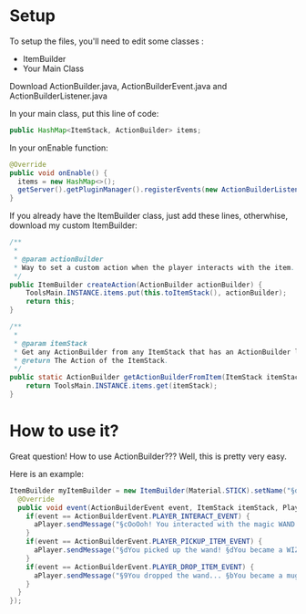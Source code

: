 # Setup
To setup the files, you'll need to edit some classes :
  - ItemBuilder
  - Your Main Class

Download ActionBuilder.java, ActionBuilderEvent.java and ActionBuilderListener.java
 
 In your main class, put this line of code:
 ```java
 public HashMap<ItemStack, ActionBuilder> items; 
 ```
 
In your onEnable function:
```java
@Override
public void onEnable() {
  items = new HashMap<>();
  getServer().getPluginManager().registerEvents(new ActionBuilderListener(), this);
}
```

If you already have the ItemBuilder class, just add these lines, otherwhise, download my custom ItemBuilder:
```java
/**
 *
 * @param actionBuilder
 * Way to set a custom action when the player interacts with the item.
 */
public ItemBuilder createAction(ActionBuilder actionBuilder) {
    ToolsMain.INSTANCE.items.put(this.toItemStack(), actionBuilder);
    return this;
}

/**
 *
 * @param itemStack
 * Get any ActionBuilder from any ItemStack that has an ActionBuilder linked with.
 * @return The Action of the ItemStack.
 */
public static ActionBuilder getActionBuilderFromItem(ItemStack itemStack) {
    return ToolsMain.INSTANCE.items.get(itemStack);
}
```

# How to use it?
Great question! How to use ActionBuilder???
Well, this is pretty very easy.

Here is an example:
```java
ItemBuilder myItemBuilder = new ItemBuilder(Material.STICK).setName("§d§lMagic Wand").createAction(new ActionBuilder() {
  @Override
  public void event(ActionBuilderEvent event, ItemStack itemStack, Player aPlayer, InventoryAction action, Event bukkitEvent) {
    if(event == ActionBuilderEvent.PLAYER_INTERACT_EVENT) {
      aPlayer.sendMessage("§cOoOoh! You interacted with the magic WAND!");
    }
    if(event == ActionBuilderEvent.PLAYER_PICKUP_ITEM_EVENT) {
      aPlayer.sendMessage("§dYou picked up the wand! §dYou became a WIZARD!");
    }
    if(event == ActionBuilderEvent.PLAYER_DROP_ITEM_EVENT) {
      aPlayer.sendMessage("§9You dropped the wand... §bYou became a muggle!");
    }
  }
});
```
